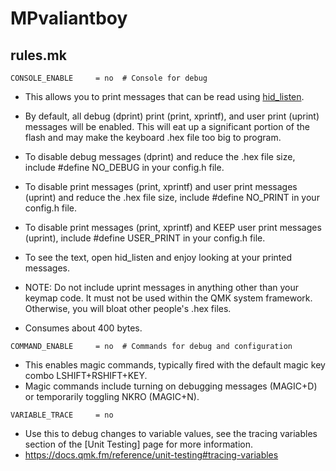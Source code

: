 # MPvaliantboy

## rules.mk

`CONSOLE_ENABLE     = no  # Console for debug`

  - This allows you to print messages that can be read using [hid_listen](https://www.pjrc.com/teensy/hid_listen.html).

  - By default, all debug (dprint) print (print, xprintf), and user print (uprint) messages will be enabled. This will eat up a significant portion of the flash and may make the keyboard .hex file too big to program.

  - To disable debug messages (dprint) and reduce the .hex file size, include #define NO_DEBUG in your config.h file.
  
  - To disable print messages (print, xprintf) and user print messages (uprint) and reduce the .hex file size, include #define NO_PRINT in your config.h file.

  - To disable print messages (print, xprintf) and KEEP user print messages (uprint), include #define USER_PRINT in your config.h file.

  - To see the text, open hid_listen and enjoy looking at your printed messages.

  - NOTE: Do not include uprint messages in anything other than your keymap code. It must not be used within the QMK system framework. Otherwise, you will bloat other people's .hex files.

  - Consumes about 400 bytes.
  
`COMMAND_ENABLE     = no  # Commands for debug and configuration`

  - This enables magic commands, typically fired with the default magic key combo LSHIFT+RSHIFT+KEY.
  - Magic commands include turning on debugging messages (MAGIC+D) or temporarily toggling NKRO (MAGIC+N).

`VARIABLE_TRACE     = no`

  - Use this to debug changes to variable values, see the tracing variables section of the [Unit Testing] page for more information.
  - https://docs.qmk.fm/reference/unit-testing#tracing-variables
